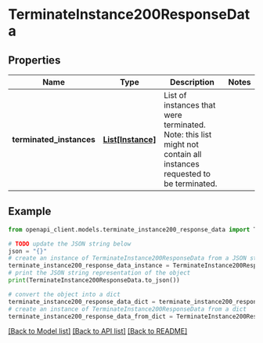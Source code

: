 # TerminateInstance200ResponseData


## Properties

Name | Type | Description | Notes
------------ | ------------- | ------------- | -------------
**terminated_instances** | [**List[Instance]**](Instance.md) | List of instances that were terminated. Note: this list might not contain all instances requested to be terminated. | 

## Example

```python
from openapi_client.models.terminate_instance200_response_data import TerminateInstance200ResponseData

# TODO update the JSON string below
json = "{}"
# create an instance of TerminateInstance200ResponseData from a JSON string
terminate_instance200_response_data_instance = TerminateInstance200ResponseData.from_json(json)
# print the JSON string representation of the object
print(TerminateInstance200ResponseData.to_json())

# convert the object into a dict
terminate_instance200_response_data_dict = terminate_instance200_response_data_instance.to_dict()
# create an instance of TerminateInstance200ResponseData from a dict
terminate_instance200_response_data_from_dict = TerminateInstance200ResponseData.from_dict(terminate_instance200_response_data_dict)
```
[[Back to Model list]](../README.md#documentation-for-models) [[Back to API list]](../README.md#documentation-for-api-endpoints) [[Back to README]](../README.md)


